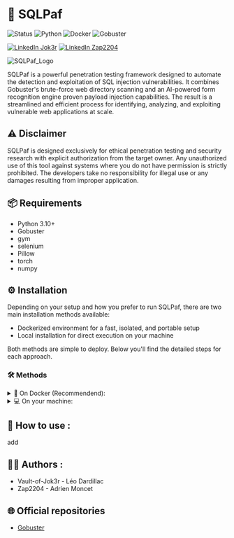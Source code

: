 # 🚀 SQLPaf

![Status](https://img.shields.io/badge/Status-Stable-blue)
![Python](https://img.shields.io/badge/Python-3.10%2B-blue)
![Docker](https://img.shields.io/badge/Docker-Supported-blue)
![Gobuster](https://img.shields.io/badge/Gobuster-Integrated-blue)

[![LinkedIn Jok3r](https://img.shields.io/badge/LinkedIn-Jok3r-purple)](https://www.linkedin.com/in/leo-dardillac/)
[![LinkedIn Zap2204](https://img.shields.io/badge/LinkedIn-Zap2204-purple)](https://www.linkedin.com/in/adrien-moncet/)

![SQLPaf_Logo](https://github.com/user-attachments/assets/360c1632-a9f1-4740-b45b-f4b67027336a)

SQLPaf is a powerful penetration testing framework designed to automate the detection and exploitation of SQL injection vulnerabilities.
It combines Gobuster's brute-force web directory scanning and an AI-powered form recognition engine proven payload injection capabilities. The result is a streamlined and efficient process for identifying, analyzing, and exploiting vulnerable web applications at scale.

## ⚠️ Disclaimer

SQLPaf is designed exclusively for ethical penetration testing and security research with explicit authorization from the target owner.
Any unauthorized use of this tool against systems where you do not have permission is strictly prohibited.
The developers take no responsibility for illegal use or any damages resulting from improper application.

## 📦 Requirements

- Python 3.10+
- Gobuster
- gym
- selenium
- Pillow
- torch
- numpy

## ⚙️ Installation

Depending on your setup and how you prefer to run SQLPaf, there are two main installation methods available:

- Dockerized environment for a fast, isolated, and portable setup
- Local installation for direct execution on your machine

Both methods are simple to deploy. Below you'll find the detailed steps for each approach.

### 🛠️ Methods

<details>
 <summary>🐳 On Docker (Recommendend):</summary>
 ㅤ
 
This method isolates SQLPaf and dependencies in a container, making deployment consistent across environments.

Clone the repository:

```bash
git clone https://github.com/Vault-of-Jok3r/SQLPaf.git
cd SQLPaf
```

Build and launch the Docker:

```bash
docker build -t sqlpaf .
docker run -it --hostname pafologue --name SQLPaf sqlpaf
```

Install python dependencies:

```bash
pip3 install -r requirements.txt
```

Run the code:

```bash
./SQLPaf.sh
```
</details>
<details>
 <summary>💻 On your machine:</summary>
 ㅤ
 
 If you are not familiar with Docker, you can still install it on your main machine.

Clone the repository:

```bash
git clone https://github.com/Vault-of-Jok3r/SQLPaf.git
cd SQLPaf
```

Install python dependencies:

```bash
pip install -r requirements.txt
```

Give the code the authorisation of execution and run it:

```bash
chmod +x SQLPaf.sh
./SQLPaf.sh
```
</details>

## 🎯 How to use :

add

## 👨‍💻 Authors :
 
- Vault-of-Jok3r - Léo Dardillac
- Zap2204 - Adrien Moncet

## 🌐 Official repositories

- [Gobuster](https://github.com/OJ/gobuster)
